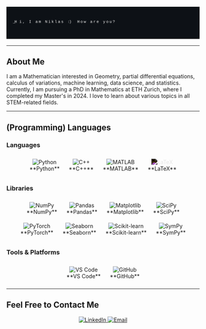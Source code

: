 ![Banner](./assets/banner.svg)

---

## About Me
I am a Mathematician interested in Geometry, partial differential equations, calculus of variations, machine learning, data science, and statistics. Currently, I am pursuing a PhD in Mathematics at ETH Zurich, where I completed my Master's in 2024. I love to learn about various topics in all STEM-related fields.

---

## (Programming) Languages

### Languages

<div align="center">
  <div style="display: inline-block; margin: 10px;">
    <img src="https://cdn.jsdelivr.net/gh/devicons/devicon/icons/python/python-original.svg" alt="Python" width="50px" />
    <br>**Python**
  </div>
  <div style="display: inline-block; margin: 10px;">
    <img src="https://cdn.jsdelivr.net/gh/devicons/devicon/icons/cplusplus/cplusplus-original.svg" alt="C++" width="50px" />
    <br>**C++**
  </div>
  <div style="display: inline-block; margin: 10px;">
    <img src="https://cdn.jsdelivr.net/gh/devicons/devicon/icons/matlab/matlab-original.svg" alt="MATLAB" width="50px" />
    <br>**MATLAB**
  </div>
  <div style="display: inline-block; margin: 10px;">
    <img src="https://cdn.jsdelivr.net/gh/devicons/devicon/icons/latex/latex-original.svg" alt="LaTeX" width="50px" style="filter: invert(100%);" />
    <br>**LaTeX**
  </div>
</div>

### Libraries

<div align="center">
  <div style="display: inline-block; margin: 10px;">
    <img src="https://cdn.jsdelivr.net/gh/devicons/devicon/icons/numpy/numpy-original.svg" alt="NumPy" width="50px" />
    <br>**NumPy**
  </div>
  <div style="display: inline-block; margin: 10px;">
    <img src="https://cdn.jsdelivr.net/gh/devicons/devicon/icons/pandas/pandas-original.svg" alt="Pandas" width="50px" />
    <br>**Pandas**
  </div>
  <div style="display: inline-block; margin: 10px;">
    <img src="https://cdn.jsdelivr.net/gh/devicons/devicon/icons/matplotlib/matplotlib-original.svg" alt="Matplotlib" width="50px" />
    <br>**Matplotlib**
  </div>
  <div style="display: inline-block; margin: 10px;">
    <img src="https://www.scipy.org/_static/scipy_logo.svg" alt="SciPy" width="50px" />
    <br>**SciPy**
  </div>
</div>

<div align="center">
  <div style="display: inline-block; margin: 10px;">
    <img src="https://cdn.jsdelivr.net/gh/devicons/devicon/icons/pytorch/pytorch-original.svg" alt="PyTorch" width="50px" />
    <br>**PyTorch**
  </div>
  <div style="display: inline-block; margin: 10px;">
    <img src="https://seaborn.pydata.org/_static/logo-wide-lightbg.svg" alt="Seaborn" width="50px" />
    <br>**Seaborn**
  </div>
  <div style="display: inline-block; margin: 10px;">
    <img src="https://cdn.jsdelivr.net/gh/devicons/devicon/icons/scikitlearn/scikitlearn-original.svg" alt="Scikit-learn" width="50px" />
    <br>**Scikit-learn**
  </div>
  <div style="display: inline-block; margin: 10px;">
    <img src="https://www.sympy.org/static/img/logo.svg" alt="SymPy" width="50px" />
    <br>**SymPy**
  </div>
</div>

### Tools & Platforms

<div align="center">
  <div style="display: inline-block; margin: 10px;">
    <img src="https://cdn.jsdelivr.net/gh/devicons/devicon/icons/vscode/vscode-original.svg" alt="VS Code" width="50px" />
    <br>**VS Code**
  </div>
  <div style="display: inline-block; margin: 10px;">
    <img src="https://cdn.jsdelivr.net/gh/devicons/devicon/icons/github/github-original.svg" alt="GitHub" width="50px" />
    <br>**GitHub**
  </div>
</div>

---

## Feel Free to Contact Me

<div align="center">
  <a href="https://www.linkedin.com/in/niklas-canova-7b83962ba/">
    <img src="https://cdn.jsdelivr.net/gh/devicons/devicon/icons/linkedin/linkedin-original.svg" alt="LinkedIn" width="50px" />
  </a>
  <a href="mailto:niklasc@icloud.com">
    <img src="https://cdn.jsdelivr.net/gh/devicons/devicon/icons/google/google-original.svg" alt="Email" width="50px" />
  </a>
</div>
